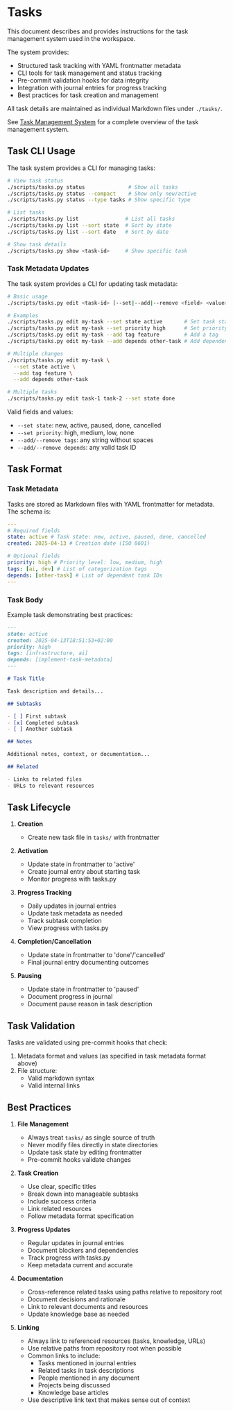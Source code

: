 # Tasks

This document describes and provides instructions for the task management system used in the workspace.

The system provides:

- Structured task tracking with YAML frontmatter metadata
- CLI tools for task management and status tracking
- Pre-commit validation hooks for data integrity
- Integration with journal entries for progress tracking
- Best practices for task creation and management

All task details are maintained as individual Markdown files under `./tasks/`.

See [Task Management System](./knowledge/task-management.md) for a complete overview of the task management system.

## Task CLI Usage

The task system provides a CLI for managing tasks:

```sh
# View task status
./scripts/tasks.py status              # Show all tasks
./scripts/tasks.py status --compact    # Show only new/active
./scripts/tasks.py status --type tasks # Show specific type

# List tasks
./scripts/tasks.py list               # List all tasks
./scripts/tasks.py list --sort state  # Sort by state
./scripts/tasks.py list --sort date   # Sort by date

# Show task details
./scripts/tasks.py show <task-id>     # Show specific task
```

### Task Metadata Updates

The task system provides a CLI for updating task metadata:

```sh
# Basic usage
./scripts/tasks.py edit <task-id> [--set|--add|--remove <field> <value>]

# Examples
./scripts/tasks.py edit my-task --set state active       # Set task state
./scripts/tasks.py edit my-task --set priority high      # Set priority
./scripts/tasks.py edit my-task --add tag feature        # Add a tag
./scripts/tasks.py edit my-task --add depends other-task # Add dependency

# Multiple changes
./scripts/tasks.py edit my-task \
  --set state active \
  --add tag feature \
  --add depends other-task

# Multiple tasks
./scripts/tasks.py edit task-1 task-2 --set state done
```

Valid fields and values:

- `--set state`: new, active, paused, done, cancelled
- `--set priority`: high, medium, low, none
- `--add/--remove tags`: any string without spaces
- `--add/--remove depends`: any valid task ID

## Task Format

### Task Metadata

Tasks are stored as Markdown files with YAML frontmatter for metadata. The schema is:

```yaml
---
# Required fields
state: active # Task state: new, active, paused, done, cancelled
created: 2025-04-13 # Creation date (ISO 8601)

# Optional fields
priority: high # Priority level: low, medium, high
tags: [ai, dev] # List of categorization tags
depends: [other-task] # List of dependent task IDs
---
```

### Task Body

Example task demonstrating best practices:

```markdown
---
state: active
created: 2025-04-13T18:51:53+02:00
priority: high
tags: [infrastructure, ai]
depends: [implement-task-metadata]
---

# Task Title

Task description and details...

## Subtasks

- [ ] First subtask
- [x] Completed subtask
- [ ] Another subtask

## Notes

Additional notes, context, or documentation...

## Related

- Links to related files
- URLs to relevant resources
```

## Task Lifecycle

1. **Creation**

   - Create new task file in `tasks/` with frontmatter

2. **Activation**

   - Update state in frontmatter to 'active'
   - Create journal entry about starting task
   - Monitor progress with tasks.py

3. **Progress Tracking**

   - Daily updates in journal entries
   - Update task metadata as needed
   - Track subtask completion
   - View progress with tasks.py

4. **Completion/Cancellation**

   - Update state in frontmatter to 'done'/'cancelled'
   - Final journal entry documenting outcomes

5. **Pausing**
   - Update state in frontmatter to 'paused'
   - Document progress in journal
   - Document pause reason in task description

## Task Validation

Tasks are validated using pre-commit hooks that check:

1. Metadata format and values (as specified in task metadata format above)
2. File structure:
   - Valid markdown syntax
   - Valid internal links

## Best Practices

1. **File Management**

   - Always treat `tasks/` as single source of truth
   - Never modify files directly in state directories
   - Update task state by editing frontmatter
   - Pre-commit hooks validate changes

2. **Task Creation**

   - Use clear, specific titles
   - Break down into manageable subtasks
   - Include success criteria
   - Link related resources
   - Follow metadata format specification

3. **Progress Updates**

   - Regular updates in journal entries
   - Document blockers and dependencies
   - Track progress with tasks.py
   - Keep metadata current and accurate

4. **Documentation**

   - Cross-reference related tasks using paths relative to repository root
   - Document decisions and rationale
   - Link to relevant documents and resources
   - Update knowledge base as needed

5. **Linking**
   - Always link to referenced resources (tasks, knowledge, URLs)
   - Use relative paths from repository root when possible
   - Common links to include:
     - Tasks mentioned in journal entries
     - Related tasks in task descriptions
     - People mentioned in any document
     - Projects being discussed
     - Knowledge base articles
   - Use descriptive link text that makes sense out of context
